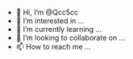 - 👋 Hi, I’m @Qcc5cc
- 👀 I’m interested in ...
- 🌱 I’m currently learning ...
- 💞️ I’m looking to collaborate on ...
- 📫 How to reach me ...

<!---
Qcc5cc/Qcc5cc is a ✨ special ✨ repository because its `README.md` (this file) appears on your GitHub profile.
You can click the Preview link to take a look at your changes.
--->
